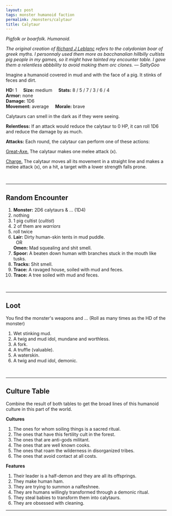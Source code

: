 ```yaml
---
layout: post
tags: monster humanoid faction
permalink: /monsters/calytaur
title: Calytaur
---
```


*Pigfolk or boarfolk. Humanoid.*

<span class="alchemy"> *The original creation of [Richard J Leblanc](http://savevsdragon.blogspot.com/2012/01/new-monster-calytaur.html) refers to the calydonian boar of greek myths. I personnaly used them more as bacchanalian hillbilly cultists pig people in my games, so it might have tainted my encounter table. I gave them a relentless abbbility to avoid making them orc clones. — SaltyGoo* </span>

Imagine a humanoid covered in mud and with the face of a pig. It stinks of feces and dirt.

**HD:** 1  &nbsp; &nbsp;  **Size:** medium &nbsp; &nbsp; **Stats:** 8 / 5 / 7 / 3 / 6 / 4 <br>
**Armor:** none <br>
**Damage:** 1D6 <br>
**Movement:** average &nbsp; &nbsp; **Morale:** brave <br>

Calytaurs can smell in the dark as if they were seeing.

**Relentless:** If an attack would reduce the calytaur to 0 HP, it can roll 1D6 and reduce the damage by as much.

**Attacks:** Each round, the calytaur can perform one of these actions:

<ins>Great-Axe.</ins> The calytaur makes one melee attack (x).

<ins>Charge.</ins> The calytaur moves all its movement in a straight line and makes a melee attack (x), on a hit, a target with a lower strength falls prone.

<br>

---

## Random Encounter

1. **Monster:** 2D6 calytaurs & ... (1D4)
  1. nothing
  1. 1 pig cultist (*cultist*)
  1. 2 of them are *warriors*
  1. roll twice
1. **Lair:** Dirty human-skin tents in mud puddle. <br>	&nbsp; OR <br>	**Omen:** Mad squealing and shit smell.
1. **Spoor:** A beaten down human with branches stuck in the mouth like tusks.
1. **Tracks:** Shit smell.
1. **Trace:** A ravaged house, soiled with mud and feces.
1. **Trace:** A tree soiled with mud and feces.

<br>

---

## Loot

You find the monster's weapons and ... (Roll as many times as the HD of the monster)

1. Wet stinking mud.
1. A twig and mud idol, mundane and worthless.
1. A fork.
1. A truffle (valuable).
1. A waterskin.
1. A twig and mud idol, demonic.

<br>

---

## Culture Table

Combine the result of both tables to get the broad lines of this humanoid culture in this part of the world.

**Cultures**
1. The ones for whom soiling things is a sacred ritual.
1. The ones that have this fertility cult in the forest. 
1. The ones that are anti-gods militant.
1. The ones that are well known cooks.
1. The ones that roam the wilderness in disorganized tribes.
1. The ones that avoid contact at all costs.

**Features**
1. Their leader is a half-demon and they are all its offsprings.
1. They make human ham.
1. They are trying to summon a nalfeshnee.
1. They are humans willingly transformed through a demonic ritual.
1. They steal babies to transform them into calytaurs.
1. They are obsessed with cleaning.

---


